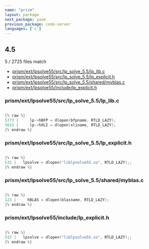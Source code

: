 ```yaml
---
name: "prism"
layout: package
next_package: yasm
previous_package: code-server
languages: ['c']
---
```

## 4.5
5 / 2725 files match

 - [prism/ext/lpsolve55/src/lp_solve_5.5/lp_lib.c](#prismextlpsolve55srclp_solve_55lp_libc)
 - [prism/ext/lpsolve55/src/lp_solve_5.5/lp_explicit.h](#prismextlpsolve55srclp_solve_55lp_explicith)
 - [prism/ext/lpsolve55/src/lp_solve_5.5/shared/myblas.c](#prismextlpsolve55srclp_solve_55sharedmyblasc)
 - [prism/ext/lpsolve55/include/lp_explicit.h](#prismextlpsolve55includelp_explicith)

### prism/ext/lpsolve55/src/lp_solve_5.5/lp_lib.c

```c

{% raw %}
5373 |     lp->hBFP = dlopen(bfpname, RTLD_LAZY);
5633 |     lp->hXLI = dlopen(xliname, RTLD_LAZY);
{% endraw %}

```
### prism/ext/lpsolve55/src/lp_solve_5.5/lp_explicit.h

```c

{% raw %}
532 |   lpsolve = dlopen("liblpsolve55.so", RTLD_LAZY);;
{% endraw %}

```
### prism/ext/lpsolve55/src/lp_solve_5.5/shared/myblas.c

```c

{% raw %}
123 |     hBLAS = dlopen(blasname, RTLD_LAZY);
{% endraw %}

```
### prism/ext/lpsolve55/include/lp_explicit.h

```c

{% raw %}
532 |   lpsolve = dlopen("liblpsolve55.so", RTLD_LAZY);;
{% endraw %}

```